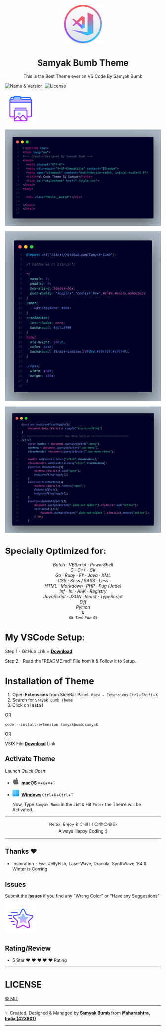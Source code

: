 <div align="center">

<img src="https://raw.githubusercontent.com/Samyak-Bumb/xyz/Samyak/ico.png" width="128">

# Samyak Bumb Theme

This is the Best Theme ever on VS Code By Samyak Bumb

</div>

![Name & Version](https://vsmarketplacebadge.apphb.com/version/samyakbumb.samyak.svg?subject=Samyak_Bumb&colorA=1c1c1c&colorB=%23ff0055 "Name & Latest Version")
&nbsp;![License](https://img.shields.io/github/license/Samyak-Bumb/Samyak-Bumb-Theme?&colorA=1c1c1c&colorB=%23ff0055&label=License&logo=License&style=flat "MIT License Here")<br>

![Preview](https://raw.githubusercontent.com/Samyak-Bumb/xyz/Samyak/new_ico/pre.png "Preview Img")

![HTML](https://raw.githubusercontent.com/Samyak-Bumb/xyz/Samyak/New_folder/htm.png "HyperText Markup Language (HTML in 1993)")

![CSS](https://raw.githubusercontent.com/Samyak-Bumb/xyz/Samyak/New_folder/css.png "Cascading Style Sheets (CSS in 1996)")

![JavaScript](https://raw.githubusercontent.com/Samyak-Bumb/xyz/Samyak/New_folder/js.png "JavaScript in 1995")

# Specially Optimized for:

<p align="center">
  <em>Batch · VBScript · PowerShell</em>
  <br>
  <em>C · C++ · C#</em>
  <br>
  <em>Go · Ruby · F# · Java · XML</em>
  <br>
  <em>CSS · Scss / SASS · Less</em>
  <br>
  <em>HTML · Markdown · PHP · Pug (Jade)</em>
  <br>
  <em>Inf · Ini · AHK · Registry</em>
  <br>
  <em>JavaScript · JSON · React · TypeScript</em>
  <br>
  <em>Diff</em>
  <br>
  <em>Python</em>
  <br>
  &
  <br>
  😂 <em>Text File</em> 😅
  <br>
</p>

# My VSCode Setup:

Step 1 - GitHub Link = **[Download](https://github.com/Samyak-Bumb/VS_Code-Setup/archive/refs/heads/Samyak.zip "Direct Download Link from GitHub || https://github.com/Samyak-Bumb/VS_Code-Setup/archive/refs/heads/Samyak.zip")**

Step 2 - Read the "README.md" File from it & Follow it to Setup.

# Installation of Theme

1. Open **Extensions** from SideBar Panel. `View → Extensions` <kbd>`Ctrl`</kbd>+<kbd>`Shift`</kbd>+<kbd>`X`</kbd>
1. Search for `Samyak Bumb Theme`
1. Click on **Install**

OR

```
code --install-extension samyakbumb.samyak
```

OR

VSIX File **[Download](https://github.com/Samyak-Bumb/Samyak-Bumb-Theme/releases/download/Extension/samyak-8.1.1.vsix "Latest .vsix File Download")** Link

## Activate Theme

Launch _Quick Open_:

- <img src="https://raw.githubusercontent.com/Samyak-Bumb/xyz/Samyak/os/apl.png" width=21> &nbsp;<a href="https://code.visualstudio.com/shortcuts/keyboard-shortcuts-macos.pdf"><b>macOS</b></a> <kbd>`⌘`</kbd>+<kbd>`K`</kbd>+<kbd>`⌘`</kbd>+<kbd>`T`</kbd>
- <img src="https://raw.githubusercontent.com/Samyak-Bumb/xyz/Samyak/os/win.png" width=21> &nbsp;<a href="https://code.visualstudio.com/shortcuts/keyboard-shortcuts-windows.pdf"><b>Windows</b></a> <kbd>`Ctrl`</kbd>+<kbd>`K`</kbd>+<kbd>`Ctrl`</kbd>+<kbd>`T`</kbd>

  Now, Type `Samyak Bumb` in the List & Hit <kbd>`Enter`</kbd> the Theme will be Activated.

---

<p align="center">Relax, Enjoy & Chill !!! 😉😎😍😄👍<br>Always Happy Coding :)</p>

---

## Thanks ❤️

- Inspiration - Eva, JellyFish, LaserWave, Dracula, SynthWave '84 & Winter is Coming

## Issues

Submit the [**issues**](https://github.com/Samyak-Bumb/Samyak-Bumb-Theme/issues/new/choose) if you find any "Wrong Color" or "Have any Suggestions"

![Star](https://raw.githubusercontent.com/Samyak-Bumb/xyz/Samyak/new_ico/star.png "5 Stars")

## Rating/Review

- [5 Star ❤️ ❤️ ❤️ ❤️ ❤️ Rating](https://marketplace.visualstudio.com/items?itemName=SamyakBumb.samyak&ssr=false#review-details "VS Code Marketplace")

---

# LICENSE

[© MIT](https://github.com/Samyak-Bumb/Samyak-Bumb-Theme/blob/Samyak/LICENSE.txt "MIT License Link")

---

✨ Created, Designed & Managed by **[Samyak Bumb](https://github.com/samyak-bumb "My GitHub Profile")** from **[Maharashtra, India (423601)](https://en.wikipedia.org/wiki/Maharashtra "About Maharashtra, Wikipedia")**

---
